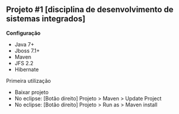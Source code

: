 <h2>Projeto #1 [disciplina de desenvolvimento de sistemas integrados]</h2>

__Configuração__

* Java 7+
* Jboss 7.1+
* Maven
* JFS 2.2
* Hibernate

Primeira utilização

* Baixar projeto
* No eclipse:  [Botão direito] Projeto > Maven > Update Project
* No eclipse:  [Botão direito] Projeto > Run as > Maven install
